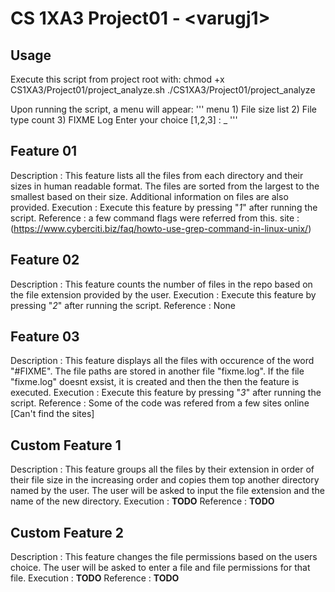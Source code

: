 #  CS 1XA3 Project01 - <**varugj1**>

## Usage
   Execute this script from project root with:
	chmod +x CS1XA3/Project01/project_analyze.sh
	./CS1XA3/Project01/project_analyze

   Upon running the script, a menu will appear:
	'''	menu
	1) File size list
	2) File type count
	3) FIXME Log
	Enter your choice [1,2,3] : _  '''

## Feature 01
   Description : This feature lists all the files from each directory and their sizes in human readable format.
		 The files are sorted from the largest to the smallest based on their size. Additional information 
		 on files are also provided.
   Execution :   Execute this feature by pressing "*1*" after running the script.
   Reference :   a few command flags were referred from this. 
	         site : (https://www.cyberciti.biz/faq/howto-use-grep-command-in-linux-unix/)

## Feature 02
   Description : This feature counts the number of files in the repo based on the file extension provided by the user.
   Execution :   Execute this feature by pressing "*2*" after running the script.
   Reference :   None

## Feature 03
   Description : This feature displays all the files with occurence of the word "#FIXME". The file paths are stored
		 in another file "fixme.log". If the file "fixme.log" doesnt exsist, it is created and then the
		 then the feature is executed.
   Execution :   Execute this feature by pressing "*3*" after running the script.
   Reference :   Some of the code was refered from a few sites online [Can't find the sites]  
	
## Custom Feature 1
   Description : This feature groups all the files by their extension in order of their file size in the increasing order
		 and copies them top another directory named by the user. The user will be asked to input the file 
		 extension and the name of the new directory.
   Execution :   **TODO**
   Reference :   **TODO**

## Custom Feature 2
   Description : This feature changes the file permissions based on the users choice. The user will be asked 
		 to enter a file and file permissions for that file.
   Execution :   **TODO**
   Reference :   **TODO**

